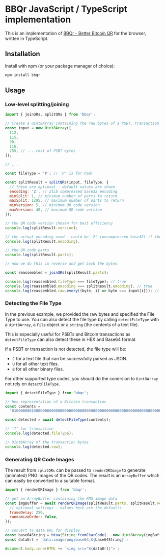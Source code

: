 # BBQr JavaScript / TypeScript implementation

This is an implementation of [BBQr - Better Bitcoin QR](https://bbqr.org) for the browser, written in TypeScript.

## Installation

Install with npm (or your package manager of choice):

```sh
npm install bbqr
```

## Usage

### Low-level splitting/joining

```js
import { joinQRs, splitQRs } from 'bbqr';

// Create a Uint8Array containing the raw bytes of a PSBT, transaction or other data
const input = new Uint8Array([
  112,
  115,
  98,
  116,
  255, // ... rest of PSBT bytes
]);

// ...

const fileType = 'P'; // 'P' is for PSBT

const splitResult = splitQRs(input, fileType, {
  // these are optional - default values are shown
  encoding: 'Z', // Zlib compressed base32 encoding
  minSplit: 1, // minimum number of parts to return
  maxSplit: 1295, // maximum number of parts to return
  minVersion: 5, // minimum QR code version
  maxVersion: 40, // maximum QR code version
});

// the QR code version chosen for best efficiency
console.log(splitResult.version);

// the actual encoding used - could be '2' (uncompressed base32) if the 'Z' option didn't provide a smaller result
console.log(splitResult.encoding);

// the QR code parts
console.log(splitResult.parts);

// now we do this in reverse and get back the bytes

const reassembled = joinQRs(splitResult.parts);

console.log(reassembled.fileType === fileType); // true
console.log(reassembled.encoding === splitResult.encoding); // true
console.log(reassembled.raw.every((byte, i) => byte === input[i])); // true
```

### Detecting the File Type

In the previous example, we provided the raw bytes and specified the File Type to use. You can also
detect the file type by calling `detectFileType` with a `Uint8Array`, a `File` object or a `string` (the contents of
a text file).

This is especially useful for PSBTs and Bitcoin transactions as `detectFileType` can also detect these
in HEX and Base64 format.

If a PSBT or transaction is not detected, the file type will be:

- `J` for a text file that can be successfully parsed as JSON.
- `U` for all other text files.
- `B` for all other binary files.

For other supported type codes, you should do the conersion to `Uint8Array` not rely on `detectFileType`.

```js
import { detectFileType } from 'bbqr';

// hex representation of a Bitcoin transaction
const contents =
  '01000000010000000000000000000000000000000000000000000000000000000000000000ffffffff0704ffff001d0104ffffffff0100f2052a0100000043410496b538e853519c726a2c91e61ec11600ae1390813a627c66fb8be7947be63c52da7589379515d4e0a604f8141781e62294721166bf621e73a82cbf2342c858eeac00000000';

const detected = await detectFileType(contents);

// 'T' for transaction
console.log(detected.fileType);

// Uint8Array of the transaction bytes
console.log(detected.raw);
```

### Generating QR Code Images

The result from `splitQRs` can be passed to `renderQRImage` to generate (animated) PNG images of
the QR codes. The result is an `ArrayBuffer` which can easily be converted to a suitable format.

```js
import { renderQRImage } from 'bbqr';

// get an ArrayBuffer containing the PNG image data
const imgBuffer = await renderQRImage(splitResult.parts, splitResult.version, {
  // optional settings - values here are the defaults
  frameDelay: 250,
  randomizeOrder: false,
});

// convert to data URL for display
const base64String = btoa(String.fromCharCode(...new Uint8Array(imgBuffer)));
const dataUrl = `data:image/png;base64,${base64String}`;

document.body.innerHTML += `<img src="${dataUrl}">`;
```
